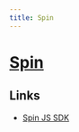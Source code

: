 ```yaml
---
title: Spin
---
```


# [Spin](https://github.com/fermyon/spin)

## Links

- [Spin JS SDK](https://github.com/fermyon/spin-js-sdk)
